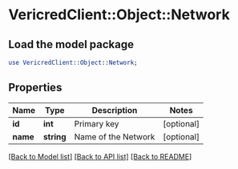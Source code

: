 # VericredClient::Object::Network

## Load the model package
```perl
use VericredClient::Object::Network;
```

## Properties
Name | Type | Description | Notes
------------ | ------------- | ------------- | -------------
**id** | **int** | Primary key | [optional] 
**name** | **string** | Name of the Network | [optional] 

[[Back to Model list]](../README.md#documentation-for-models) [[Back to API list]](../README.md#documentation-for-api-endpoints) [[Back to README]](../README.md)


